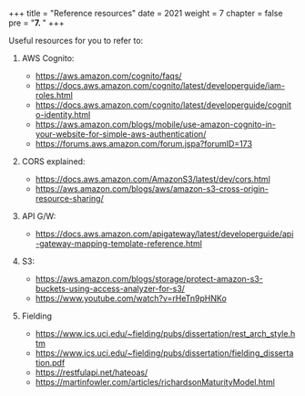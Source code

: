 +++
title = "Reference resources"
date = 2021
weight = 7
chapter = false
pre = "<b>7. </b>"
+++

Useful resources for you to refer to:

1. AWS Cognito:
   - https://aws.amazon.com/cognito/faqs/
   - https://docs.aws.amazon.com/cognito/latest/developerguide/iam-roles.html
   - https://docs.aws.amazon.com/cognito/latest/developerguide/cognito-identity.html
   - https://aws.amazon.com/blogs/mobile/use-amazon-cognito-in-your-website-for-simple-aws-authentication/
   - https://forums.aws.amazon.com/forum.jspa?forumID=173
2. CORS explained:
   - https://docs.aws.amazon.com/AmazonS3/latest/dev/cors.html
   - https://aws.amazon.com/blogs/aws/amazon-s3-cross-origin-resource-sharing/

3. API G/W:
   - https://docs.aws.amazon.com/apigateway/latest/developerguide/api-gateway-mapping-template-reference.html

4. S3:
   - https://aws.amazon.com/blogs/storage/protect-amazon-s3-buckets-using-access-analyzer-for-s3/
   - https://www.youtube.com/watch?v=rHeTn9pHNKo

5. Fielding
   - https://www.ics.uci.edu/~fielding/pubs/dissertation/rest_arch_style.htm
   - https://www.ics.uci.edu/~fielding/pubs/dissertation/fielding_dissertation.pdf
   - https://restfulapi.net/hateoas/
   - https://martinfowler.com/articles/richardsonMaturityModel.html

